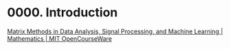 # 0000. Introduction

[Matrix Methods in Data Analysis, Signal Processing, and Machine Learning | Mathematics | MIT OpenCourseWare](https://ocw.mit.edu/courses/mathematics/18-065-matrix-methods-in-data-analysis-signal-processing-and-machine-learning-spring-2018/index.htm)

